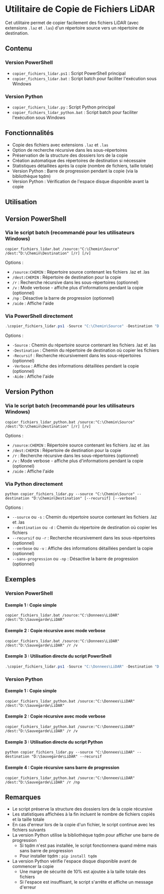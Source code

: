 # Utilitaire de Copie de Fichiers LiDAR

Cet utilitaire permet de copier facilement des fichiers LiDAR (avec extensions `.laz` et `.las`) d'un répertoire source vers un répertoire de destination.

## Contenu

### Version PowerShell
- `copier_fichiers_lidar.ps1` : Script PowerShell principal
- `copier_fichiers_lidar.bat` : Script batch pour faciliter l'exécution sous Windows

### Version Python
- `copier_fichiers_lidar.py` : Script Python principal
- `copier_fichiers_lidar_python.bat` : Script batch pour faciliter l'exécution sous Windows

## Fonctionnalités

- Copie des fichiers avec extensions `.laz` et `.las`
- Option de recherche récursive dans les sous-répertoires
- Préservation de la structure des dossiers lors de la copie
- Création automatique des répertoires de destination si nécessaire
- Statistiques détaillées après la copie (nombre de fichiers, taille totale)
- Version Python : Barre de progression pendant la copie (via la bibliothèque tqdm)
- Version Python : Vérification de l'espace disque disponible avant la copie

## Utilisation

## Version PowerShell

### Via le script batch (recommandé pour les utilisateurs Windows)

```
copier_fichiers_lidar.bat /source:"C:\Chemin\Source" /dest:"D:\Chemin\Destination" [/r] [/v]
```

Options :
- `/source:CHEMIN` : Répertoire source contenant les fichiers .laz et .las
- `/dest:CHEMIN` : Répertoire de destination pour la copie
- `/r` : Recherche récursive dans les sous-répertoires (optionnel)
- `/v` : Mode verbose - affiche plus d'informations pendant la copie (optionnel)
- `/np` : Désactive la barre de progression (optionnel)
- `/aide` : Affiche l'aide

### Via PowerShell directement

```powershell
.\copier_fichiers_lidar.ps1 -Source "C:\Chemin\Source" -Destination "D:\Chemin\Destination" [-Recursif] [-Verbose]
```

Options :
- `-Source` : Chemin du répertoire source contenant les fichiers .laz et .las
- `-Destination` : Chemin du répertoire de destination où copier les fichiers
- `-Recursif` : Recherche récursivement dans les sous-répertoires (optionnel)
- `-Verbose` : Affiche des informations détaillées pendant la copie (optionnel)
- `-Aide` : Affiche l'aide

## Version Python

### Via le script batch (recommandé pour les utilisateurs Windows)

```
copier_fichiers_lidar_python.bat /source:"C:\Chemin\Source" /dest:"D:\Chemin\Destination" [/r] [/v]
```

Options :
- `/source:CHEMIN` : Répertoire source contenant les fichiers .laz et .las
- `/dest:CHEMIN` : Répertoire de destination pour la copie
- `/r` : Recherche récursive dans les sous-répertoires (optionnel)
- `/v` : Mode verbose - affiche plus d'informations pendant la copie (optionnel)
- `/aide` : Affiche l'aide

### Via Python directement

```
python copier_fichiers_lidar.py --source "C:\Chemin\Source" --destination "D:\Chemin\Destination" [--recursif] [--verbose]
```

Options :
- `--source` ou `-s` : Chemin du répertoire source contenant les fichiers .laz et .las
- `--destination` ou `-d` : Chemin du répertoire de destination où copier les fichiers
- `--recursif` ou `-r` : Recherche récursivement dans les sous-répertoires (optionnel)
- `--verbose` ou `-v` : Affiche des informations détaillées pendant la copie (optionnel)
- `--sans-progression` ou `-np` : Désactive la barre de progression (optionnel)

## Exemples

### Version PowerShell

#### Exemple 1 : Copie simple

```
copier_fichiers_lidar.bat /source:"C:\Donnees\LiDAR" /dest:"D:\Sauvegarde\LiDAR"
```

#### Exemple 2 : Copie récursive avec mode verbose

```
copier_fichiers_lidar.bat /source:"C:\Donnees\LiDAR" /dest:"D:\Sauvegarde\LiDAR" /r /v
```

#### Exemple 3 : Utilisation directe du script PowerShell

```powershell
.\copier_fichiers_lidar.ps1 -Source "C:\Donnees\LiDAR" -Destination "D:\Sauvegarde\LiDAR" -Recursif
```

### Version Python

#### Exemple 1 : Copie simple

```
copier_fichiers_lidar_python.bat /source:"C:\Donnees\LiDAR" /dest:"D:\Sauvegarde\LiDAR"
```

#### Exemple 2 : Copie récursive avec mode verbose

```
copier_fichiers_lidar_python.bat /source:"C:\Donnees\LiDAR" /dest:"D:\Sauvegarde\LiDAR" /r /v
```

#### Exemple 3 : Utilisation directe du script Python

```
python copier_fichiers_lidar.py --source "C:\Donnees\LiDAR" --destination "D:\Sauvegarde\LiDAR" --recursif
```

#### Exemple 4 : Copie récursive sans barre de progression

```
copier_fichiers_lidar_python.bat /source:"C:\Donnees\LiDAR" /dest:"D:\Sauvegarde\LiDAR" /r /np
```

## Remarques

- Le script préserve la structure des dossiers lors de la copie récursive
- Les statistiques affichées à la fin incluent le nombre de fichiers copiés et la taille totale
- En cas d'erreur lors de la copie d'un fichier, le script continue avec les fichiers suivants
- La version Python utilise la bibliothèque tqdm pour afficher une barre de progression
  - Si tqdm n'est pas installée, le script fonctionnera quand même mais sans barre de progression
  - Pour installer tqdm : `pip install tqdm`
- La version Python vérifie l'espace disque disponible avant de commencer la copie
  - Une marge de sécurité de 10% est ajoutée à la taille totale des fichiers
  - Si l'espace est insuffisant, le script s'arrête et affiche un message d'erreur